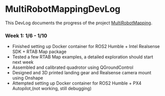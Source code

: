 # MultiRobotMappingDevLog

This DevLog documents the progress of the project [MultiRobotMapping]().

### Week 1: 1/6 - 1/10
- Finished setting up Docker container for ROS2 Humble + Intel Realsense SDK + RTAB Map package
- Tested a few RTAB Map examples, a detailed exploration should start next week
- Assembled and calibrated quadrotor using QGroundControl
- Designed and 3D printed landing gear and Realsense camera mount using Onshape
- Attempted setting up Docker container for ROS2 Humble + PX4 Autopilot,(not working, still debugging)

